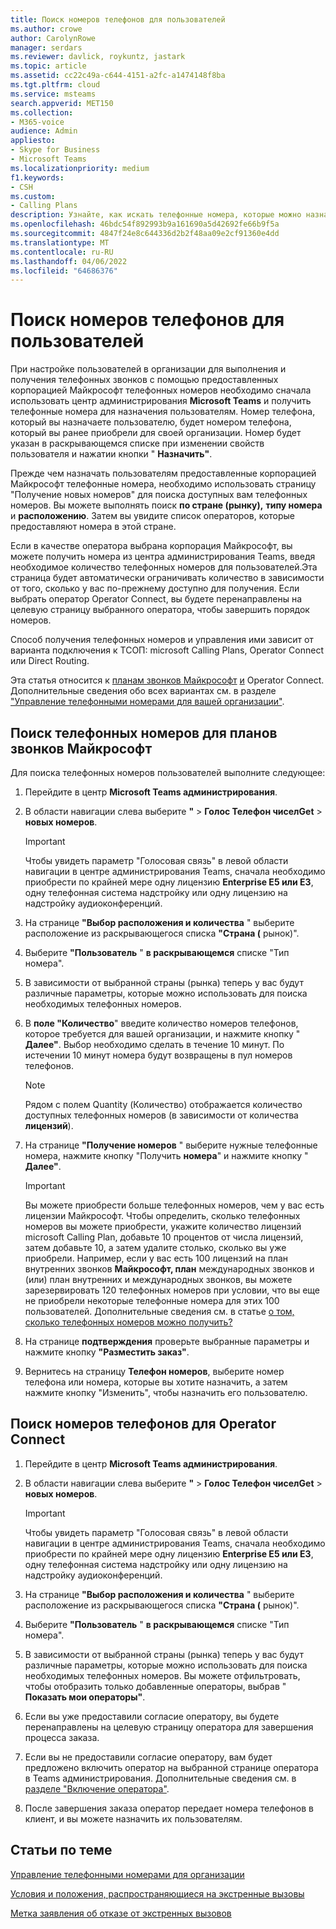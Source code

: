 ```yaml
---
title: Поиск номеров телефонов для пользователей
ms.author: crowe
author: CarolynRowe
manager: serdars
ms.reviewer: davlick, roykuntz, jastark
ms.topic: article
ms.assetid: cc22c49a-c644-4151-a2fc-a1474148f8ba
ms.tgt.pltfrm: cloud
ms.service: msteams
search.appverid: MET150
ms.collection:
- M365-voice
audience: Admin
appliesto:
- Skype for Business
- Microsoft Teams
ms.localizationpriority: medium
f1.keywords:
- CSH
ms.custom:
- Calling Plans
description: Узнайте, как искать телефонные номера, которые можно назначить пользователям, по стране или региону и городу, а также указать необходимое количество номеров.
ms.openlocfilehash: 46bdc54f892993b9a161690a5d42692fe66b9f5a
ms.sourcegitcommit: 4847f24e8c644336d2b2f48aa09e2cf91360e4dd
ms.translationtype: MT
ms.contentlocale: ru-RU
ms.lasthandoff: 04/06/2022
ms.locfileid: "64686376"
---
```

# <a name="search-for-telephone-numbers-for-users"></a>Поиск номеров телефонов для пользователей

При настройке пользователей в организации для выполнения и получения телефонных звонков с помощью предоставленных корпорацией Майкрософт телефонных номеров необходимо сначала использовать центр администрирования **Microsoft Teams** и получить телефонные номера для назначения пользователям. Номер телефона, который вы назначаете пользователю, будет номером телефона, который вы ранее приобрели для своей организации. Номер будет указан в раскрывающемся списке при изменении свойств пользователя и нажатии кнопки " **Назначить"**.
  
Прежде чем назначать пользователям предоставленные корпорацией Майкрософт телефонные номера, необходимо использовать страницу  "Получение новых номеров" для поиска доступных вам телефонных номеров. Вы можете выполнять поиск **по стране (рынку),** **типу номера** и **расположению**. Затем вы увидите список операторов, которые предоставляют номера в этой стране.

Если в качестве оператора выбрана корпорация Майкрософт, вы можете получить номера из центра администрирования Teams, введя необходимое количество телефонных номеров для пользователей.Эта страница будет автоматически ограничивать количество в зависимости от того, сколько у вас по-прежнему доступно для получения. Если выбрать оператор Operator Connect, вы будете перенаправлены на целевую страницу выбранного оператора, чтобы завершить порядок номеров.

Способ получения телефонных номеров и управления ими зависит от варианта подключения к ТСОП: microsoft Calling Plans, Operator Connect или Direct Routing.

Эта статья относится к [планам звонков Майкрософт](#search-for-telephone-numbers-for-microsoft-calling-plans) [и](#search-for-telephone-numbers-for-operator-connect) Operator Connect. Дополнительные сведения обо всех вариантах см. в разделе ["Управление телефонными номерами для вашей организации"](/microsoftteams/manage-phone-numbers-landing-page).

## <a name="search-for-telephone-numbers-for-microsoft-calling-plans"></a>Поиск телефонных номеров для планов звонков Майкрософт

Для поиска телефонных номеров пользователей выполните следующее:
  
1. Перейдите в центр **Microsoft Teams администрирования**.

2. В области навигации слева выберите **"** > **Голос Телефон чиселGet** >  **новых номеров**.
  
    > [!IMPORTANT]
    > Чтобы увидеть параметр "Голосовая связь" в левой области навигации в центре администрирования Teams, сначала необходимо приобрести по крайней мере одну лицензию **Enterprise E5 или E3**, одну телефонная система  надстройку или одну лицензию на надстройку аудиоконференций.   

3. На странице **"Выбор расположения и количества** " выберите расположение из раскрывающегося списка **"Страна (** рынок)".

4. Выберите **"Пользователь** " **в раскрывающемся** списке "Тип номера".

5. В зависимости от выбранной страны (рынка) теперь у вас будут различные параметры, которые можно использовать для поиска необходимых телефонных номеров.  

6. В **поле "Количество**" введите количество номеров телефонов, которое требуется для вашей организации, и нажмите кнопку " **Далее"**. Выбор необходимо сделать в течение 10 минут. По истечении 10 минут номера будут возвращены в пул номеров телефонов.

    > [!NOTE]
    > Рядом с полем Quantity (Количество) отображается количество доступных телефонных номеров (в зависимости от количества **лицензий**).
  
7. На странице **"Получение номеров** " выберите нужные телефонные номера, нажмите кнопку "Получить **номера**" и нажмите кнопку " **Далее"**.

    > [!IMPORTANT]
    > Вы можете приобрести больше телефонных номеров, чем у вас есть лицензии Майкрософт. Чтобы определить, сколько телефонных номеров вы можете приобрести, укажите количество лицензий microsoft Calling Plan, добавьте 10 процентов от числа лицензий, затем добавьте 10, а затем удалите столько, сколько вы уже приобрели. Например, если у вас есть 100 лицензий на план внутренних звонков **Майкрософт, план** международных звонков и (или) план внутренних и международных звонков, вы можете зарезервировать 120 телефонных номеров при условии, что вы еще не приобрели некоторые телефонные номера для этих 100 пользователей. Дополнительные сведения см. в статье [о том, сколько телефонных номеров можно получить?](./how-many-phone-numbers-can-you-get.md)

8. На странице **подтверждения** проверьте выбранные параметры и нажмите кнопку **"Разместить заказ"**.

9. Вернитесь на страницу **Телефон номеров**, выберите номер телефона или номера, которые вы хотите назначить, а затем нажмите кнопку "Изменить", чтобы назначить его пользователю.

## <a name="search-for-telephone-numbers-for-operator-connect"></a>Поиск номеров телефонов для Operator Connect

1. Перейдите в центр **Microsoft Teams администрирования**.

2. В области навигации слева выберите **"** > **Голос Телефон чиселGet** >  **новых номеров**.
  
    > [!IMPORTANT]
    > Чтобы увидеть параметр "Голосовая связь" в левой области навигации в центре администрирования Teams, сначала необходимо приобрести по крайней мере одну лицензию **Enterprise E5 или E3**, одну телефонная система  надстройку или одну лицензию на надстройку аудиоконференций.   

3. На странице **"Выбор расположения и количества** " выберите расположение из раскрывающегося списка **"Страна (** рынок)".

4. Выберите **"Пользователь** " **в раскрывающемся** списке "Тип номера".

5. В зависимости от выбранной страны (рынка) теперь у вас будут различные параметры, которые можно использовать для поиска необходимых телефонных номеров. Вы можете отфильтровать, чтобы отобразить только добавленные операторы, выбрав " **Показать мои операторы"**.

6. Если вы уже предоставили согласие оператору, вы будете перенаправлены на целевую страницу оператора для завершения процесса заказа.

7. Если вы не предоставили согласие оператору, вам будет предложено включить оператор на выбранной странице оператора в Teams администрирования. Дополнительные сведения см. в [разделе "Включение оператора"](operator-connect-configure.md#enable-an-operator).

8. После завершения заказа оператор передает номера телефонов в клиент, и вы можете назначить их пользователям.  

## <a name="related-topics"></a>Статьи по теме

[Управление телефонными номерами для организации](manage-phone-numbers-landing-page.md)

[Условия и положения, распространяющиеся на экстренные вызовы](./emergency-calling-terms-and-conditions.md)

[Метка заявления об отказе от экстренных вызовов](https://github.com/MicrosoftDocs/OfficeDocs-SkypeForBusiness/blob/live/Teams/downloads/emergency-calling/emergency-calling-label-(en-us)-(v.1.0).zip?raw=true)
